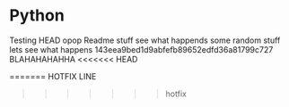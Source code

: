 # Python
Testing
HEAD
opop Readme stuff see what happends
some random stuff lets see what happens
143eea9bed1d9abfefb89652edfd36a81799c727
BLAHAHAHAHHA
<<<<<<< HEAD

=======
HOTFIX LINE 
>>>>>>> hotfix
